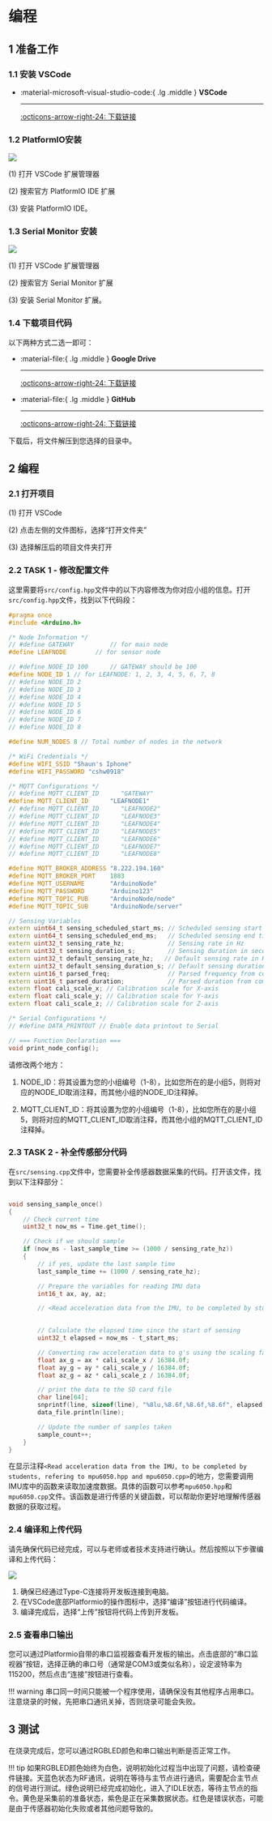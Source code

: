 # 编程

## 1 准备工作

### 1.1 安装 VSCode

<div class="grid cards" markdown>

-   :material-microsoft-visual-studio-code:{ .lg .middle } __VSCode__

    ---

    [:octicons-arrow-right-24: <a href="https://code.visualstudio.com/download" target="_blank"> 下载链接 </a>](#)

</div>

### 1.2 PlatformIO安装

![](platformio.png)

(1) 打开 VSCode 扩展管理器

(2) 搜索官方 PlatformIO IDE 扩展

(3) 安装 PlatformIO IDE。


### 1.3 Serial Monitor 安装

![](serial-monitor.png)

(1) 打开 VSCode 扩展管理器

(2) 搜索官方 Serial Monitor 扩展

(3) 安装 Serial Monitor 扩展。

### 1.4 下载项目代码

以下两种方式二选一即可：

<div class="grid cards" markdown>

-   :material-file:{ .lg .middle } __Google Drive__

    ---

    [:octicons-arrow-right-24: <a href="https://drive.google.com/file/d/1GV5ttSBR1FWHn3wxK_Axs-CiQGayG9vq/view?usp=sharing" target="_blank"> 下载链接 </a>](#)

-   :material-file:{ .lg .middle } __GitHub__

    ---

    [:octicons-arrow-right-24: <a href="https://github.com/Shuaiwen-Cui/APESS2025_ArduinoNode/blob/main/APESS2025-CODE.zip" target="_blank"> 下载链接 </a>](#)

</div>

下载后，将文件解压到您选择的目录中。


## 2 编程

### 2.1 打开项目

(1) 打开 VSCode

(2) 点击左侧的文件图标，选择“打开文件夹”

(3) 选择解压后的项目文件夹打开

### 2.2 TASK 1 - 修改配置文件

这里需要将`src/config.hpp`文件中的以下内容修改为你对应小组的信息。打开`src/config.hpp`文件，找到以下代码段：

```cpp
#pragma once
#include <Arduino.h>

/* Node Information */
// #define GATEWAY          // for main node
#define LEAFNODE        // for sensor node

// #define NODE_ID 100      // GATEWAY should be 100
#define NODE_ID 1 // for LEAFNODE: 1, 2, 3, 4, 5, 6, 7, 8
// #define NODE_ID 2
// #define NODE_ID 3
// #define NODE_ID 4
// #define NODE_ID 5
// #define NODE_ID 6
// #define NODE_ID 7
// #define NODE_ID 8

#define NUM_NODES 8 // Total number of nodes in the network

/* WiFi Credentials */
#define WIFI_SSID "Shaun's Iphone"
#define WIFI_PASSWORD "cshw0918"

/* MQTT Configurations */
// #define MQTT_CLIENT_ID      "GATEWAY"
#define MQTT_CLIENT_ID      "LEAFNODE1"
// #define MQTT_CLIENT_ID      "LEAFNODE2"
// #define MQTT_CLIENT_ID      "LEAFNODE3"
// #define MQTT_CLIENT_ID      "LEAFNODE4"
// #define MQTT_CLIENT_ID      "LEAFNODE5"
// #define MQTT_CLIENT_ID      "LEAFNODE6"
// #define MQTT_CLIENT_ID      "LEAFNODE7"
// #define MQTT_CLIENT_ID      "LEAFNODE8"

#define MQTT_BROKER_ADDRESS "8.222.194.160"
#define MQTT_BROKER_PORT    1883
#define MQTT_USERNAME       "ArduinoNode"
#define MQTT_PASSWORD       "Arduino123"
#define MQTT_TOPIC_PUB      "ArduinoNode/node"
#define MQTT_TOPIC_SUB      "ArduinoNode/server"

// Sensing Variables 
extern uint64_t sensing_scheduled_start_ms; // Scheduled sensing start time (Unix ms)
extern uint64_t sensing_scheduled_end_ms;   // Scheduled sensing end time (Unix ms)
extern uint32_t sensing_rate_hz;            // Sensing rate in Hz
extern uint32_t sensing_duration_s;         // Sensing duration in seconds
extern uint32_t default_sensing_rate_hz;   // Default sensing rate in Hz
extern uint32_t default_sensing_duration_s; // Default sensing duration in seconds
extern uint16_t parsed_freq;                // Parsed frequency from command
extern uint16_t parsed_duration;            // Parsed duration from command
extern float cali_scale_x; // Calibration scale for X-axis
extern float cali_scale_y; // Calibration scale for Y-axis
extern float cali_scale_z; // Calibration scale for Z-axis

/* Serial Configurations */
// #define DATA_PRINTOUT // Enable data printout to Serial

// === Function Declaration ===
void print_node_config();
```

请修改两个地方：

1. NODE_ID：将其设置为您的小组编号（1-8），比如您所在的是小组5，则将对应的NODE_ID取消注释，而其他小组的NODE_ID注释掉。

2. MQTT_CLIENT_ID：将其设置为您的小组编号（1-8），比如您所在的是小组5，则将对应的MQTT_CLIENT_ID取消注释，而其他小组的MQTT_CLIENT_ID注释掉。


### 2.3 TASK 2 - 补全传感部分代码

在`src/sensing.cpp`文件中，您需要补全传感器数据采集的代码。打开该文件，找到以下注释部分：

```cpp

void sensing_sample_once()
{
    // Check current time
    uint32_t now_ms = Time.get_time();

    // Check if we should sample
    if (now_ms - last_sample_time >= (1000 / sensing_rate_hz))
    {
        // if yes, update the last sample time
        last_sample_time += (1000 / sensing_rate_hz);

        // Prepare the variables for reading IMU data
        int16_t ax, ay, az;

        // <Read acceleration data from the IMU, to be completed by students, refering to mpu6050.hpp and mpu6050.cpp>
        

        // Calculate the elapsed time since the start of sensing
        uint32_t elapsed = now_ms - t_start_ms;

        // Converting raw acceleration data to g's using the scaling factor and calibration factors
        float ax_g = ax * cali_scale_x / 16384.0f;
        float ay_g = ay * cali_scale_y / 16384.0f;
        float az_g = az * cali_scale_z / 16384.0f;

        // print the data to the SD card file
        char line[64];
        snprintf(line, sizeof(line), "%8lu,%8.6f,%8.6f,%8.6f", elapsed, ax_g, ay_g, az_g);
        data_file.println(line);

        // Update the number of samples taken
        sample_count++;
    }
}
```

在显示注释`<Read acceleration data from the IMU, to be completed by students, refering to mpu6050.hpp and mpu6050.cpp>`的地方，您需要调用IMU库中的函数来读取加速度数据。具体的函数可以参考`mpu6050.hpp`和`mpu6050.cpp`文件。该函数是进行传感的关键函数，可以帮助你更好地理解传感器数据的获取过程。

### 2.4 编译和上传代码

请先确保代码已经完成，可以与老师或者技术支持进行确认。然后按照以下步骤编译和上传代码：

![](icons.jpg)

1. 确保已经通过Type-C连接将开发板连接到电脑。
2. 在VSCode底部Platformio的操作图标中，选择“编译”按钮进行代码编译。
3. 编译完成后，选择“上传”按钮将代码上传到开发板。

### 2.5 查看串口输出

您可以通过Platformio自带的串口监视器查看开发板的输出。点击底部的“串口监视器”按钮，选择正确的串口号（通常是COM3或类似名称），设定波特率为115200，然后点击“连接”按钮进行查看。

!!! warning
    串口同一时间只能被一个程序使用，请确保没有其他程序占用串口。注意烧录的时候，先把串口通讯关掉，否则烧录可能会失败。

## 3 测试

在烧录完成后，您可以通过RGBLED颜色和串口输出判断是否正常工作。

!!! tip
    如果RGBLED颜色始终为白色，说明初始化过程当中出现了问题，请检查硬件链接。天蓝色状态为RF通讯，说明在等待与主节点进行通讯，需要配合主节点的信号进行测试。绿色说明已经完成初始化，进入了IDLE状态，等待主节点的指令。黄色是采集前的准备状态，紫色是正在采集数据状态。红色是错误状态，可能是由于传感器初始化失败或者其他问题导致的。